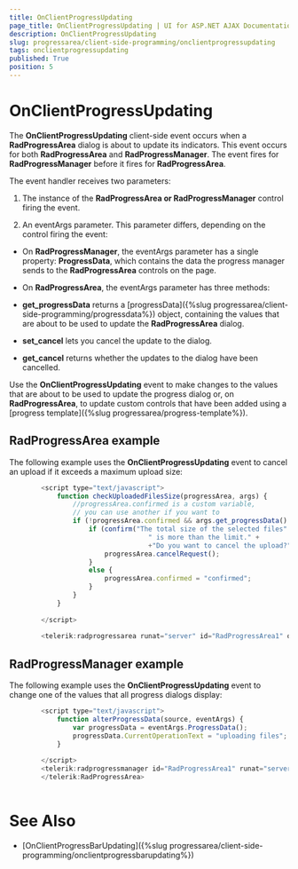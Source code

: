 ```yaml
---
title: OnClientProgressUpdating
page_title: OnClientProgressUpdating | UI for ASP.NET AJAX Documentation
description: OnClientProgressUpdating
slug: progressarea/client-side-programming/onclientprogressupdating
tags: onclientprogressupdating
published: True
position: 5
---
```


# OnClientProgressUpdating



The __OnClientProgressUpdating__ client-side event occurs when a __RadProgressArea__ dialog is about to update its indicators. This event occurs for both __RadProgressArea__ and __RadProgressManager__. The event fires for __RadProgressManager__ before it fires for __RadProgressArea__.

The event handler receives two parameters:

1. The instance of the __RadProgressArea or RadProgressManager__ control firing the event.

1. An eventArgs parameter. This parameter differs, depending on the control firing the event:

* On __RadProgressManager__, the eventArgs parameter has a single property: __ProgressData__, which contains the data the progress manager sends to the __RadProgressArea__ controls on the page.

* On __RadProgressArea__, the eventArgs parameter has three methods:

* __get_progressData__ returns a [progressData]({%slug progressarea/client-side-programming/progressdata%}) object, containing the values that are about to be used to update the __RadProgressArea__ dialog.

* __set_cancel__ lets you cancel the update to the dialog.

* __get_cancel__ returns whether the updates to the dialog have been cancelled.

Use the __OnClientProgressUpdating__ event to make changes to the values that are about to be used to update the progress dialog or, on __RadProgressArea__, to update custom controls that have been added using a [progress template]({%slug progressarea/progress-template%}).

## RadProgressArea example

The following example uses the __OnClientProgressUpdating__ event to cancel an upload if it exceeds a maximum upload size:

````JavaScript
	    <script type="text/javascript">
	        function checkUploadedFilesSize(progressArea, args) {
	            //progressArea.confirmed is a custom variable,    
	            // you can use another if you want to    
	            if (!progressArea.confirmed && args.get_progressData().RadUpload.RequestSize > 1000000) {
	                if (confirm("The total size of the selected files" +
	                               " is more than the limit." +
	                               +"Do you want to cancel the upload?")) {
	                    progressArea.cancelRequest();
	                }
	                else {
	                    progressArea.confirmed = "confirmed";
	                }
	            }
	        }
	    
	    </script>
	    
	    <telerik:radprogressarea runat="server" id="RadProgressArea1" onclientprogressupdating="checkUploadedFilesSize" />
````



## RadProgressManager example

The following example uses the __OnClientProgressUpdating__ event to change one of the values that all progress dialogs display:

````JavaScript
	    <script type="text/javascript">
	        function alterProgressData(source, eventArgs) {
	            var progressData = eventArgs.ProgressData();
	            progressData.CurrentOperationText = "uploading files";
	        }
	
	    </script>
	    <telerik:radprogressmanager id="RadProgressArea1" runat="server" onclientprogressupdating="alterProgressData">
	    </telerik:RadProgressArea>
				
````



# See Also

 * [OnClientProgressBarUpdating]({%slug progressarea/client-side-programming/onclientprogressbarupdating%})

